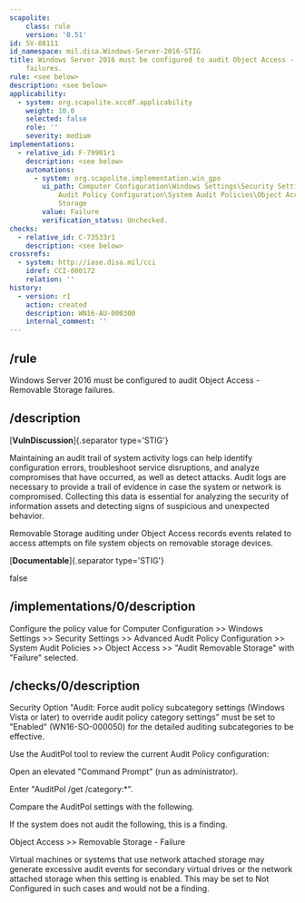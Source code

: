 ```yaml
---
scapolite:
    class: rule
    version: '0.51'
id: SV-88111
id_namespace: mil.disa.Windows-Server-2016-STIG
title: Windows Server 2016 must be configured to audit Object Access - Removable Storage
    failures.
rule: <see below>
description: <see below>
applicability:
  - system: org.scapolite.xccdf.applicability
    weight: 10.0
    selected: false
    role: ''
    severity: medium
implementations:
  - relative_id: F-79901r1
    description: <see below>
    automations:
      - system: org.scapolite.implementation.win_gpo
        ui_path: Computer Configuration\Windows Settings\Security Settings\Advanced
            Audit Policy Configuration\System Audit Policies\Object Access\Audit Removable
            Storage
        value: Failure
        verification_status: Unchecked.
checks:
  - relative_id: C-73533r1
    description: <see below>
crossrefs:
  - system: http://iase.disa.mil/cci
    idref: CCI-000172
    relation: ''
history:
  - version: r1
    action: created
    description: WN16-AU-000300
    internal_comment: ''
---
```



## /rule

Windows Server 2016 must be configured to audit Object Access - Removable Storage failures.

## /description

[**VulnDiscussion**]{.separator type='STIG'}

Maintaining an audit trail of system activity logs can help identify configuration errors, troubleshoot service disruptions, and analyze compromises that have occurred, as well as detect attacks. Audit logs are necessary to provide a trail of evidence in case the system or network is compromised. Collecting this data is essential for analyzing the security of information assets and detecting signs of suspicious and unexpected behavior.

Removable Storage auditing under Object Access records events related to access attempts on file system objects on removable storage devices.

[**Documentable**]{.separator type='STIG'}

false

## /implementations/0/description

Configure the policy value for Computer Configuration >> Windows Settings >> Security Settings >> Advanced Audit Policy Configuration >> System Audit Policies >> Object Access >> "Audit Removable Storage" with "Failure" selected.

## /checks/0/description

Security Option "Audit: Force audit policy subcategory settings (Windows Vista or later) to override audit policy category settings" must be set to "Enabled" (WN16-SO-000050) for the detailed auditing subcategories to be effective.

Use the AuditPol tool to review the current Audit Policy configuration:

Open an elevated "Command Prompt" (run as administrator).

Enter "AuditPol /get /category:*".

Compare the AuditPol settings with the following.

If the system does not audit the following, this is a finding.

Object Access >> Removable Storage - Failure

Virtual machines or systems that use network attached storage may generate excessive audit events for secondary virtual drives or the network attached storage when this setting is enabled. This may be set to Not Configured in such cases and would not be a finding.

